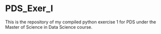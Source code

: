 # PDS_Exer_I

This is the repository of my compiled python exercise 1 for PDS under 
the Master of Science in Data Science course.
